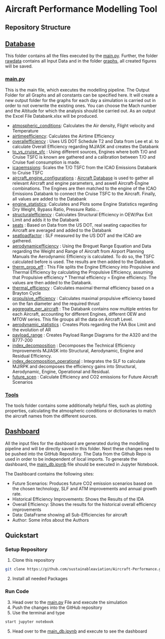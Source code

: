 # Aircraft Performance Modelling Tool 
## Repository Structure 
## [Database](./database)
This folder contains all the files executed by the [main.py](main.py). Further, the folder [rawdata](database/rawdata) contains all Input Data and in the 
folder [graphs](database/graphs), all created figures will be saved.

### [main.py](main.py) 
This is the main file, which executes the modelling pipeline. The Output Folder for all Graphs and all constants can be specified here. It will create a new output folder for the graphs for each day a simulation is carried out in order to not overwrite the existing ones. 
You can choose the Mach number and the Altitude for which the analysis should be carried out. 
As an output the Excel File Databank.xlsx will be produced. 

* [atmospheric_conditions](database/tools/atmospheric_conditions.py): Calculates the Air density, Flight velocity and Temperature
* [airtimeefficiency](database/operational/airtimeefficiency.py): Calculates the Airtime Efficiency
* [overallefficiency](database/overall/overallefficiency.py) : Uses US DOT Schedule T2 and Data from Lee et al. to calculate Overall Efficiency regarding MJ/ASK and creates the Databank
* [to_vs_cruise_sfc](database/emissions/to_vs_cruise_sfc.py) : Using different sources, Engines where both T/O and Cruise TSFC is known are gathered and a calibration between T/O and Cruise fuel consumption is made. 
* [icaoemssions](database/emissions/icaoemssions.py): Scales the T/O TSFC from the ICAO Emissions Databank to Cruise TSFC
* [aircraft_engine_configurations](database/overall/aircraft_engine_configurations.py) : [Aircraft Database](https://aircraft-database.com/) is used to gather all relevant Aircraft and engine parameters, and aswell Aircraft-Engine combinations. The Engines are then matched to the engine of the ICAO Emissions Databank to connect the Cruise TSFC to the Aircraft. Finally, all values are added to the Databank
* [engine_statistics](database/emissions/engine_statistics.py): Calculates and Plots some Engine Statistics regarding Dry Weight, Bypass Ratio, Pressure Ratio...
* [structuralefficiency](database/structural/structuralefficiency.py) : Calculates Structural Efficiency in OEW/Pax Exit Limit and adds it to the Databank
* [seats](database/operational/seats.py) : Based on Data from the US DOT, real seating capacities for Aircraft are averaged and added to the Databank
* [seatloadfactor](database/operational/seatloadfactor.py) : SLF measured by the US DOT and the ICAO are gathered. 
* [aerodynamicefficiency](database/aerodynamics/aerodynamicefficiency.py) : Using the Breguet Range Equation and Data regarding the Weight and Range of Aircraft from Airport Planning Manuals the Aerodynamic Efficiency is calculated. To do so, the TSFC calculated before is used. The results are then added to the Databank. 
* [therm_prop_eff](database/emissions/therm_prop_eff.py) : This File splits the Engine Efficiency into Propulsive and Thermal Efficiency by calculating the Propulsive Efficiency, assuming that Propulsive efficiency * Thermal efficiency = Engine efficiency. The values are then added to the Databank.   
* [thermal_efficiency](database/emissions/thermal_efficiency.py) : Calculates maximal thermal efficiency based on a Brayton Cycle
* [propulsive_efficiency](database/emissions/propulsive_efficiency.py) : Calculates maximal propulsive efficiency based on the fan diameter and the required thrust
* [aggregate_per_aircraft](database/overall/aggregate_per_aircraft.py) : The Databank contains now multiple entries for each Aircraft, accounting for different Engines, different OEW and MTOW series. This file groups all the data on Aircraft Level. 
* [aerodynamic_statistics](database/aerodynamics/aerodynamic_statistics.py) : Creates Plots regarding the FAA Box Limit and the evolution of AR
* [payload_range](database/aerodynamics/payload_range.py) : Creates Payload Range Diagrams for the A320 and the B777-200
* [index_decomposition](database/index_decomposition/technological.py) : Decomposes the Technical Efficiency Improvements MJ/ASK into Structural, Aerodynamic, Engine and Residual Efficiency.  
* [index_decomposition_operational](database/index_decomposition/technooperational.py) : Integrates the SLF to calculate MJ/RPK and decomposes the efficiency gains into Structural, Aerodynamic, Engine, Operational and Residual.
* [future_scen](./database/dashboard_prep/future_scen.py) : Calculate Efficiency and CO2 emissions for Future Aircraft Scenarios
### [Tools](database/tools)
The tools folder contains some additionally helpful files, such as plotting properties, calculating the atmospheric conditions or dictionaries to match the aircraft names from the different sources.

## [Dashboard](./dashboard)
All the input files for the dashboard are generated during the modelling pipeline and will be directly saved in this folder. Next these changes need to be pushed into the GitHub Repository. The Data from the Github Repo is used in order to be independent of local imports.
To generate the dashboard, the
[main_db.ipynb](dashboard/main_db.ipynb) file should be executed in Jupyter Notebook. 

The Dashboard contains the following sites: 

* Future Scenarios: Produces future CO2 emission scenarios based on the chosen technology, SLF and ATM improvements and annual growth rate. 
* Historical Efficiency Improvements: Shows the Results of the IDA
* Overall Efficiency: Shows the results for the historical overall efficiency improvements
* Data: DataFrame showing all Sub-Efficiencies for aircraft
* Author: Some infos about the Authors


## Quickstart
### Setup Repository
1. Clone this repository
```bash
git clone https://github.com/sustainableaviation/Aircraft-Performance.git
```
2. Install all needed Packages
### Run Code
3. Head over to the [main.py](main.py)  File and execute the simulation
4. Push the changes into the GitHub repository
4. Use the terminal and type 
```bash
start jupyter notebook
```
5. Head over to the [main_db.ipynb](dashboard/main_db.ipynb) and execute to see the dashboard